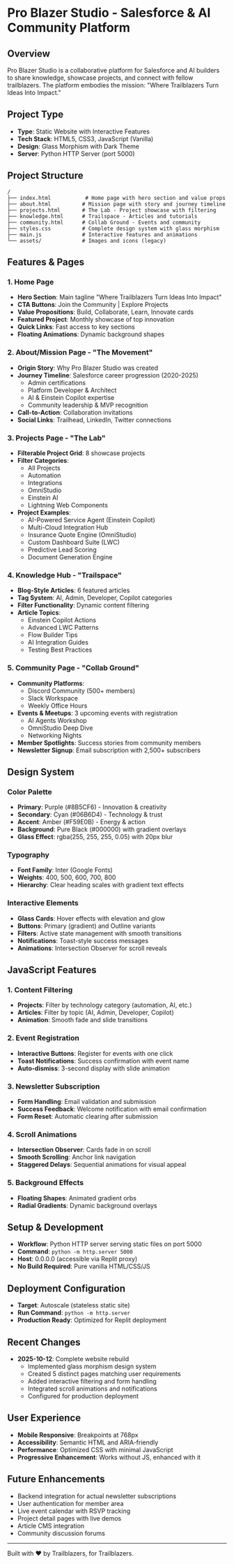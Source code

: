 # Pro Blazer Studio - Salesforce & AI Community Platform

## Overview
Pro Blazer Studio is a collaborative platform for Salesforce and AI builders to share knowledge, showcase projects, and connect with fellow trailblazers. The platform embodies the mission: "Where Trailblazers Turn Ideas Into Impact."

## Project Type
- **Type**: Static Website with Interactive Features
- **Tech Stack**: HTML5, CSS3, JavaScript (Vanilla)
- **Design**: Glass Morphism with Dark Theme
- **Server**: Python HTTP Server (port 5000)

## Project Structure
```
/
├── index.html           # Home page with hero section and value props
├── about.html          # Mission page with story and journey timeline
├── projects.html       # The Lab - Project showcase with filtering
├── knowledge.html      # Trailspace - Articles and tutorials
├── community.html      # Collab Ground - Events and community
├── styles.css          # Complete design system with glass morphism
├── main.js             # Interactive features and animations
└── assets/             # Images and icons (legacy)
```

## Features & Pages

### 1. Home Page
- **Hero Section**: Main tagline "Where Trailblazers Turn Ideas Into Impact"
- **CTA Buttons**: Join the Community | Explore Projects
- **Value Propositions**: Build, Collaborate, Learn, Innovate cards
- **Featured Project**: Monthly showcase of top innovation
- **Quick Links**: Fast access to key sections
- **Floating Animations**: Dynamic background shapes

### 2. About/Mission Page - "The Movement"
- **Origin Story**: Why Pro Blazer Studio was created
- **Journey Timeline**: Salesforce career progression (2020-2025)
  - Admin certifications
  - Platform Developer & Architect
  - AI & Einstein Copilot expertise
  - Community leadership & MVP recognition
- **Call-to-Action**: Collaboration invitations
- **Social Links**: Trailhead, LinkedIn, Twitter connections

### 3. Projects Page - "The Lab"
- **Filterable Project Grid**: 8 showcase projects
- **Filter Categories**: 
  - All Projects
  - Automation
  - Integrations
  - OmniStudio
  - Einstein AI
  - Lightning Web Components
- **Project Examples**:
  - AI-Powered Service Agent (Einstein Copilot)
  - Multi-Cloud Integration Hub
  - Insurance Quote Engine (OmniStudio)
  - Custom Dashboard Suite (LWC)
  - Predictive Lead Scoring
  - Document Generation Engine

### 4. Knowledge Hub - "Trailspace"
- **Blog-Style Articles**: 6 featured articles
- **Tag System**: AI, Admin, Developer, Copilot categories
- **Filter Functionality**: Dynamic content filtering
- **Article Topics**:
  - Einstein Copilot Actions
  - Advanced LWC Patterns
  - Flow Builder Tips
  - AI Integration Guides
  - Testing Best Practices

### 5. Community Page - "Collab Ground"
- **Community Platforms**:
  - Discord Community (500+ members)
  - Slack Workspace
  - Weekly Office Hours
- **Events & Meetups**: 3 upcoming events with registration
  - AI Agents Workshop
  - OmniStudio Deep Dive
  - Networking Nights
- **Member Spotlights**: Success stories from community members
- **Newsletter Signup**: Email subscription with 2,500+ subscribers

## Design System

### Color Palette
- **Primary**: Purple (#8B5CF6) - Innovation & creativity
- **Secondary**: Cyan (#06B6D4) - Technology & trust
- **Accent**: Amber (#F59E0B) - Energy & action
- **Background**: Pure Black (#000000) with gradient overlays
- **Glass Effect**: rgba(255, 255, 255, 0.05) with 20px blur

### Typography
- **Font Family**: Inter (Google Fonts)
- **Weights**: 400, 500, 600, 700, 800
- **Hierarchy**: Clear heading scales with gradient text effects

### Interactive Elements
- **Glass Cards**: Hover effects with elevation and glow
- **Buttons**: Primary (gradient) and Outline variants
- **Filters**: Active state management with smooth transitions
- **Notifications**: Toast-style success messages
- **Animations**: Intersection Observer for scroll reveals

## JavaScript Features

### 1. Content Filtering
- **Projects**: Filter by technology category (automation, AI, etc.)
- **Articles**: Filter by topic (AI, Admin, Developer, Copilot)
- **Animation**: Smooth fade and slide transitions

### 2. Event Registration
- **Interactive Buttons**: Register for events with one click
- **Toast Notifications**: Success confirmation with event name
- **Auto-dismiss**: 3-second display with slide animation

### 3. Newsletter Subscription
- **Form Handling**: Email validation and submission
- **Success Feedback**: Welcome notification with email confirmation
- **Form Reset**: Automatic clearing after submission

### 4. Scroll Animations
- **Intersection Observer**: Cards fade in on scroll
- **Smooth Scrolling**: Anchor link navigation
- **Staggered Delays**: Sequential animations for visual appeal

### 5. Background Effects
- **Floating Shapes**: Animated gradient orbs
- **Radial Gradients**: Dynamic background overlays

## Setup & Development
- **Workflow**: Python HTTP server serving static files on port 5000
- **Command**: `python -m http.server 5000`
- **Host**: 0.0.0.0 (accessible via Replit proxy)
- **No Build Required**: Pure vanilla HTML/CSS/JS

## Deployment Configuration
- **Target**: Autoscale (stateless static site)
- **Run Command**: `python -m http.server`
- **Production Ready**: Optimized for Replit deployment

## Recent Changes
- **2025-10-12**: Complete website rebuild
  - Implemented glass morphism design system
  - Created 5 distinct pages matching user requirements
  - Added interactive filtering and form handling
  - Integrated scroll animations and notifications
  - Configured for production deployment

## User Experience
- **Mobile Responsive**: Breakpoints at 768px
- **Accessibility**: Semantic HTML and ARIA-friendly
- **Performance**: Optimized CSS with minimal JavaScript
- **Progressive Enhancement**: Works without JS, enhanced with it

## Future Enhancements
- Backend integration for actual newsletter subscriptions
- User authentication for member area
- Live event calendar with RSVP tracking
- Project detail pages with live demos
- Article CMS integration
- Community discussion forums

---
Built with ❤️ by Trailblazers, for Trailblazers.
